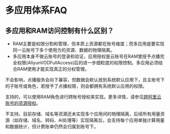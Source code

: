 # 多应用体系FAQ

## 多应用和RAM访问控制有什么区别？

-   RAM主要是权限分割和管理，但本质上资源都在账号维度；而多应用是要实现同一云账号下多个使用方的资源、数据的物理隔离。
-   多应用本身不做云账号的登录和验证，应用授权是云账号在RAM里授予点播完全权限\(AliyunVODFullAccess\)后的进一步细粒度的权限控制。多应用必须结合RAM使用才能实现真正的分权管理。

不会影响，点播服务会向下兼容，但数据会默认放到系统默认应用下，且主账号下的子账号或角色，若授予了点播权限，则会都拥有系统默认应用的权限。

支持的，可以使用RAM角色进行跨账号授权来实现。更多详情，请参见[跨阿里云账号的资源授权](/intl.zh-CN/教程/跨阿里云账号的资源授权.md)。

不支持。目前存储、域名等资源还未实现多个应用间的物理隔离，后续所有用量资源（如存储、域名、转码、AI处理等）实现隔离后，会支持每个应用单独计算用量和数据统计，但计费账单仍然会归属到账号下。

